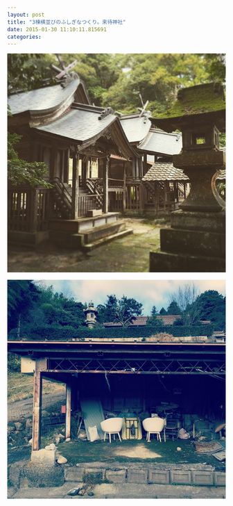 ```yaml
---
layout: post
title: "3棟横並びのふしぎなつくり。来待神社"
date: 2015-01-30 11:10:11.815691
categories: 
---
```


![来待神社](/assets/images/201501/10895240_1590321031198941_2101947150_n.jpg)

![](/assets/images/201501/10945293_717832664990757_1910872976_n.jpg)


